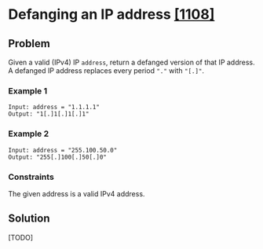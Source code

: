# Defanging an IP address [[1108]](https://leetcode.com/problems/defanging-an-ip-address/)

## Problem

Given a valid (IPv4) IP `address`, return a defanged version of that IP address. A defanged IP address replaces every period `"."` with `"[.]"`.

### **Example 1**

```
Input: address = "1.1.1.1"
Output: "1[.]1[.]1[.]1"
```

### **Example 2**

```
Input: address = "255.100.50.0"
Output: "255[.]100[.]50[.]0"
```

### **Constraints**

The given address is a valid IPv4 address.

## Solution

[TODO]
